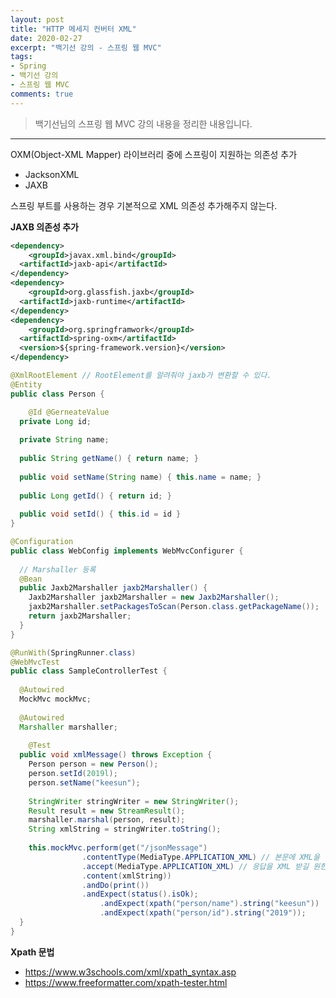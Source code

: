 ```yaml
---
layout: post 
title: "HTTP 메세지 컨버터 XML"
date: 2020-02-27
excerpt: "백기선 강의 - 스프링 웹 MVC"
tags: 
- Spring
- 백기선 강의
- 스프링 웹 MVC
comments: true 
---
```


>백기선님의 스프링 웹 MVC 강의 내용을 정리한 내용입니다.
---

OXM(Object-XML Mapper) 라이브러리 중에 스프링이 지원하는 의존성 추가

* JacksonXML
* JAXB



스프링 부트를 사용하는 경우 기본적으로 XML 의존성 추가해주지 않는다.



**JAXB 의존성 추가**

```xml
<dependency>
	<groupId>javax.xml.bind</groupId>
  <artifactId>jaxb-api</artifactId>
</dependency>
<dependency>
	<groupId>org.glassfish.jaxb</groupId>
  <artifactId>jaxb-runtime</artifactId>
</dependency>
<dependency>
	<groupId>org.springframwork</groupId>
  <artifactId>spring-oxm</artifactId>
  <version>${spring-framework.version}</version>
</dependency>
```



```java
@XmlRootElement // RootElement를 알려줘야 jaxb가 변환할 수 있다.
@Entity
public class Person {

	@Id @GerneateValue
  private Long id;
  
  private String name;
  
  public String getName() { return name; }
  
  public void setName(String name) { this.name = name; }
  
  public Long getId() { return id; }
  
  public void setId() { this.id = id }
}
```

```java
@Configuration
public class WebConfig implements WebMvcConfigurer {
  
  // Marshaller 등록
  @Bean
  public Jaxb2Marshaller jaxb2Marshaller() {
    Jaxb2Marshaller jaxb2Marshaller = new Jaxb2Marshaller();
    jaxb2Marshaller.setPackagesToScan(Person.class.getPackageName());
    return jaxb2Marshaller;
  }
}
```

```java
@RunWith(SpringRunner.class)
@WebMvcTest
public class SampleControllerTest {
  
  @Autowired
  MockMvc mockMvc;
  
  @Autowired
  Marshaller marshaller;
  
 	@Test
  public void xmlMessage() throws Exception {
    Person person = new Person();
    person.setId(2019l);
    person.setName("keesun");
    
    StringWriter stringWriter = new StringWriter();
    Result result = new StreamResult();
    marshaller.marshal(person, result);
    String xmlString = stringWriter.toString();
    
    this.mockMvc.perform(get("/jsonMessage")
                .contentType(MediaType.APPLICATION_XML) // 본문에 XML을 담아서 요청한다.
                .accept(MediaType.APPLICATION_XML) // 응답을 XML 받길 원한다.
                .content(xmlString))
      			.andDo(print())
      			.andExpect(status().isOk);
    				.andExpect(xpath("person/name").string("keesun"))
    				.andExpect(xpath("person/id").string("2019"));
  }
}
```



**Xpath 문법**

*  https://www.w3schools.com/xml/xpath_syntax.asp 
*  https://www.freeformatter.com/xpath-tester.html
